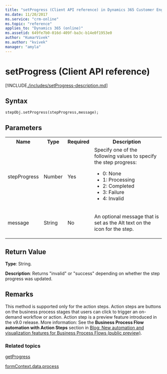 ```yaml
---
title: "setProgress (Client API reference) in Dynamics 365 Customer Engagement| MicrosoftDocs"
ms.date: 11/20/2017
ms.service: "crm-online"
ms.topic: "reference"
applies_to: "Dynamics 365 (online)"
ms.assetid: 649fe7b0-016d-409f-ba3c-b14e0f1953e0
author: "KumarVivek"
ms.author: "kvivek"
manager: "amyla"
---
```

# setProgress (Client API reference)



[!INCLUDE[./includes/setProgress-description.md](./includes/setProgress-description.md)]

## Syntax

`stepObj.setProgress(stepProgress,message);`

## Parameters

<table style="width:100%">
<tr>
<th>Name</th>
<th>Type</th>
<th>Required</th>
<th>Description</th>
</tr>
<tr>
<td>stepProgress</td>
<td>Number</td>
<td>Yes</td>
<td>Specify one of the following values to specify the step progress:
<ul>
<li>0: None</li>
<li>1: Processing</li>
<li>2: Completed</li>
<li>3: Failure</li>
<li>4: Invalid</li>
</ul>
</td>
</tr>
<tr>
<td>message</td>
<td>String</td>
<td>No</td>
<td><p>An optional message that is set as the Alt text on the icon for the step.</td>
</tr>
</table>


## Return Value

**Type**: String. 

**Description**: Returns "invalid" or "success" depending on whether the step progress was updated.

## Remarks

This method is supported only for the action steps. Action steps are buttons on the business process stages that users can click to trigger an on-demand workflow or action. Action step is a preview feature introduced in the v9.0 release. More information: See the **Business Process Flow automation with Action Steps** section in [Blog: New automation and visualization features for Business Process Flows (public preview)](https://blogs.msdn.microsoft.com/crm/2017/10/25/new-automation-and-visualization-features-for-business-process-flows-public-preview/).

### Related topics

[getProgress](getprogress.md)
 
[formContext.data.process](../../formContext-data-process.md)

